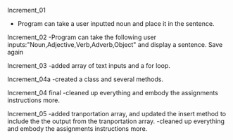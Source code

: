 

Increment_01
- Program can take a user inputted noun and place it in the sentence.<br> 

Increment_02
-Program can take the following user inputs:"Noun,Adjective,Verb,Adverb,Object" and display a sentence. Save again<br> 

Increment_03
-added array of text inputs and a for loop.<br> 

Increment_04a
-created a class and several methods.<br> 

Increment_04 final
-cleaned up everything and embody the assignments instructions more.<br> 

Increment_05 
-added tranportation array, and updated the insert method to include the the output from the tranportation array.
-cleaned up everything and embody the assignments instructions more.<br> 

